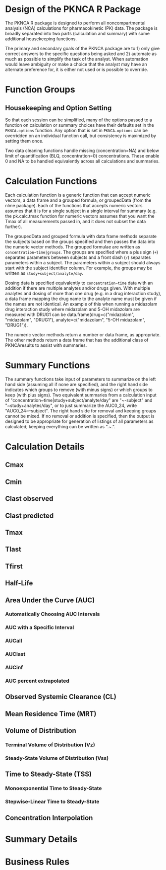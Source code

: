 Design of the PKNCA R Package
=====

The PKNCA R package is designed to perform all noncompartmental
analysis (NCA) calculations for pharmacokinetic (PK) data.  The
package is broadly separated into two parts (calculation and summary)
with some additional housekeeping functions.

The primary and secondary goals of the PKNCA package are to 1) only
give correct answers to the specific questions being asked and 2)
automate as much as possible to simplify the task of the analyst. When
automation would leave ambiguity or make a choice that the analyst may
have an alternate preference for, it is either not used or is possible
to override.

# Function Groups

## Housekeeping and Option Setting

So that each session can be simplified, many of the options passed to
a function on calculation or summary choices have their defaults set
in the `PKNCA.options` function.  Any option that is set in
`PKNCA.options` can be overridden on an individual function call, but
consistency is maximized by setting them once.

Two data cleaning functions handle missing (concentration=NA) and
below limit of quantification (BLQ, concentration=0) concentrations.
These enable 0 and NA to be handled equivalently across all
calculations and summaries.

# Calculation Functions

Each calculation function is a generic function that can accept
numeric vectors, a data frame and a grouped formula, or groupedData
(from the nlme package).  Each of the functions that accepts numeric
vectors assumes that it is for a single subject in a single interval
for summary (e.g. the pk.calc.tmax function for numeric vectors
assumes that you want the Tmax of all measurements passed in, and it
does not subset the data further).

The groupedData and grouped formula with data frame methods separate
the subjects based on the groups specified and then passes the data
into the numeric vector methods.  The grouped formulae are written as
`concentration~time|groups`.  The groups are specified where a plus
sign (`+`) separates parameters between subjects and a front slash
(`/`) separates parameters within a subject.  The parameters within a
subject should always start with the subject identifier column.  For
example, the groups may be written as `study+subject/analyte/day`.

Dosing data is specified equivalently to `concentration~time` data
with an addition if there are multiple analytes and/or drugs given.
With multiple analytes and dosing of more than one drug (e.g. in a
drug interaction study), a data frame mapping the drug name to the
analyte name must be given if the names are not identical.  An example
of this when running a midazolam drug interaction study where
midazolam and 5-OH midazolam are measured with DRUG1 can be
data.frame(drug=c("midazolam", "midazolam", "DRUG1"),
analyte=c("midazolam", "5-OH midazolam", "DRUG1")).

The numeric vector methods return a number or data frame, as
appropriate.  The other methods return a data frame that has the
additional class of PKNCAresults to assist with summaries.

# Summary Functions

The summary functions take input of parameters to summarize on the
left hand side (assuming all if none are specified), and the right
hand side indicates which groups to remove (with minus signs) or which
groups to keep (with plus signs).  Two equivalent summaries from a
calculation input of "concentration~time|study+subject/analyte/day"
are "~-subject" and "~study+analytes/day", or to just summarize the
AUC0_24, write "AUC0_24~-subject".  The right hand side for removal
and keeping groups cannot be mixed.  If no removal or addition is
specified, then the output is designed to be appropriate for
generation of listings of all parameters as calculated; keeping
everything can be written as ".~.".

# Calculation Details

## Cmax

## Cmin

## Clast observed

## Clast predicted

## Tmax

## Tlast

## Tfirst

## Half-Life

## Area Under the Curve (AUC)

### Automatically Choosing AUC Intervals

### AUC with a Specific Interval

### AUCall

### AUClast

### AUCinf

### AUC percent extrapolated

## Observed Systemic Clearance (CL)

## Mean Residence Time (MRT)

## Volume of Distribution

### Terminal Volume of Distribution (Vz)

### Steady-State Volume of Distribution (Vss)

## Time to Steady-State (TSS)

### Monoexponential Time to Steady-State

### Stepwise-Linear Time to Steady-State

## Concentration Interpolation

# Summary Details

# Business Rules
